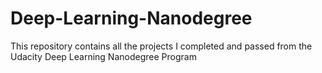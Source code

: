 # Deep-Learning-Nanodegree

This repository contains all the projects I completed and passed from the Udacity Deep Learning Nanodegree Program
